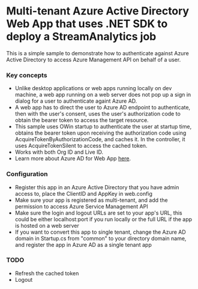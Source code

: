 # Multi-tenant Azure Active Directory Web App that uses .NET SDK to deploy a StreamAnalytics job

This is a simple sample to demonstrate how to authenticate against Azure Active Directory to access Azure Management API on behalf of a user.  

### Key concepts
* Unlike desktop applications or web apps running locally on dev machine, a web app running on a web server does not pop up a sign in dialog for a user to authenticate againt Azure AD.  
* A web app has to direct the user to Azure AD endpoint to authenticate, then with the user's consent, uses the user's authorization code to obtain the bearer token to access the target resource.
* This sample uses OWin startup to authenticate the user at startup time, obtains the bearer token upon receiving the authorization code using AcquireTokenByAuthorizationCode, and caches it.  In the controller, it uses AcquireTokenSilent to access the cached token. 
* Works with both Org ID and Live ID.
* Learn more about Azure AD for Web App <a href="https://azure.microsoft.com/en-us/documentation/articles/active-directory-authentication-scenarios/#web-application-to-web-api">here</a>.

### Configuration
* Register this app in an Azure Active Directory that you have admin access to, place the ClientID and AppKey in web.config
* Make sure your app is registered as multi-tenant, and add the permission to access Azure Service Management API 
* Make sure the login and logout URLs are set to your app's URL, this could be either localhost:port if you run locally or the full URL if the app is hosted on a web server
* If you want to convert this app to single tenant, change the Azure AD domain in Startup.cs from "common" to your directory domain name, and register the app in Azure AD as a single tenant app

### TODO
* Refresh the cached token
* Logout

